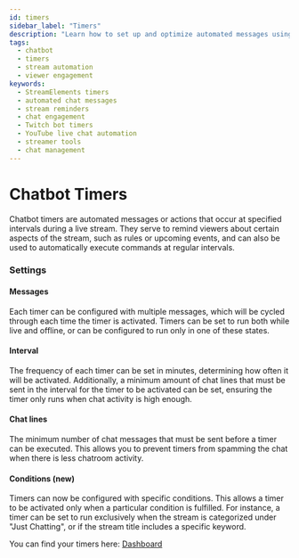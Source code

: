 ```yaml
---
id: timers
sidebar_label: "Timers"
description: "Learn how to set up and optimize automated messages using StreamElements Chatbot Timers for enhanced stream engagement."
tags:
  - chatbot
  - timers
  - stream automation
  - viewer engagement
keywords:
  - StreamElements timers
  - automated chat messages
  - stream reminders
  - chat engagement
  - Twitch bot timers
  - YouTube live chat automation
  - streamer tools
  - chat management
---
```


# Chatbot Timers

Chatbot timers are automated messages or actions that occur at specified intervals during a live stream. They serve to remind viewers about certain aspects of the stream, such as rules or upcoming events, and can also be used to automatically execute commands at regular intervals.

### Settings

#### Messages

Each timer can be configured with multiple messages, which will be cycled through each time the timer is activated. Timers can be set to run both while live and offline, or can be configured to run only in one of these states.

#### Interval

The frequency of each timer can be set in minutes, determining how often it will be activated. Additionally, a minimum amount of chat lines that must be sent in the interval for the timer to be activated can be set, ensuring the timer only runs when chat activity is high enough.

#### Chat lines

The minimum number of chat messages that must be sent before a timer can be executed. This allows you to prevent timers from spamming the chat when there is less chatroom activity.

#### Conditions (new)

Timers can now be configured with specific conditions. This allows a timer to be activated only when a particular condition is fulfilled. For instance, a timer can be set to run exclusively when the stream is categorized under "Just Chatting", or if the stream title includes a specific keyword.

You can find your timers here: [Dashboard](https://streamelements.com/dashboard/bot/timers)
